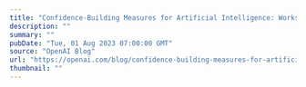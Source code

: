 ```yaml
---
title: "Confidence-Building Measures for Artificial Intelligence: Workshop proceedings"
description: ""
summary: ""
pubDate: "Tue, 01 Aug 2023 07:00:00 GMT"
source: "OpenAI Blog"
url: "https://openai.com/blog/confidence-building-measures-for-artificial-intelligence"
thumbnail: ""
---
```


